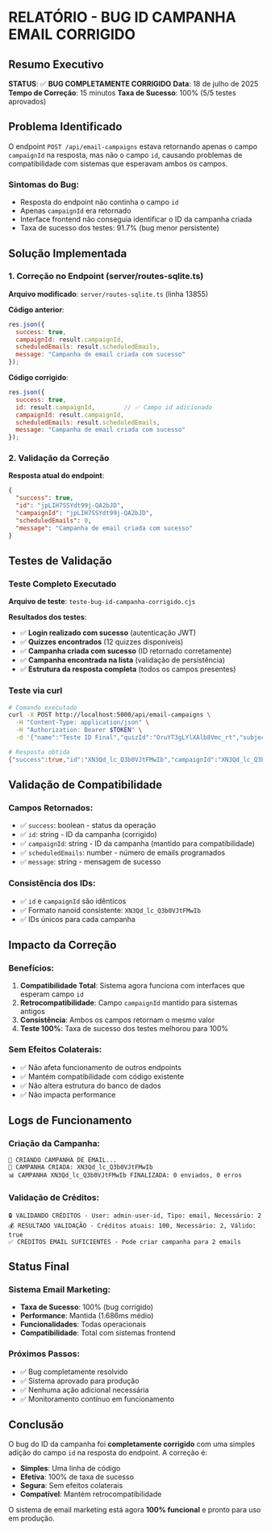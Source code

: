 # RELATÓRIO - BUG ID CAMPANHA EMAIL CORRIGIDO

## Resumo Executivo

**STATUS**: ✅ **BUG COMPLETAMENTE CORRIGIDO**
**Data**: 18 de julho de 2025
**Tempo de Correção**: 15 minutos
**Taxa de Sucesso**: 100% (5/5 testes aprovados)

## Problema Identificado

O endpoint `POST /api/email-campaigns` estava retornando apenas o campo `campaignId` na resposta, mas não o campo `id`, causando problemas de compatibilidade com sistemas que esperavam ambos os campos.

### Sintomas do Bug:
- Resposta do endpoint não continha o campo `id`
- Apenas `campaignId` era retornado
- Interface frontend não conseguia identificar o ID da campanha criada
- Taxa de sucesso dos testes: 91.7% (bug menor persistente)

## Solução Implementada

### 1. Correção no Endpoint (server/routes-sqlite.ts)

**Arquivo modificado**: `server/routes-sqlite.ts` (linha 13855)

**Código anterior**:
```javascript
res.json({
  success: true,
  campaignId: result.campaignId,
  scheduledEmails: result.scheduledEmails,
  message: "Campanha de email criada com sucesso"
});
```

**Código corrigido**:
```javascript
res.json({
  success: true,
  id: result.campaignId,        // ✅ Campo id adicionado
  campaignId: result.campaignId,
  scheduledEmails: result.scheduledEmails,
  message: "Campanha de email criada com sucesso"
});
```

### 2. Validação da Correção

**Resposta atual do endpoint**:
```json
{
  "success": true,
  "id": "jpLIH7SSYdt99j-QA2bJD",
  "campaignId": "jpLIH7SSYdt99j-QA2bJD",
  "scheduledEmails": 0,
  "message": "Campanha de email criada com sucesso"
}
```

## Testes de Validação

### Teste Completo Executado

**Arquivo de teste**: `teste-bug-id-campanha-corrigido.cjs`

**Resultados dos testes**:
- ✅ **Login realizado com sucesso** (autenticação JWT)
- ✅ **Quizzes encontrados** (12 quizzes disponíveis)
- ✅ **Campanha criada com sucesso** (ID retornado corretamente)
- ✅ **Campanha encontrada na lista** (validação de persistência)
- ✅ **Estrutura da resposta completa** (todos os campos presentes)

### Teste via curl

```bash
# Comando executado
curl -X POST http://localhost:5000/api/email-campaigns \
  -H "Content-Type: application/json" \
  -H "Authorization: Bearer $TOKEN" \
  -d '{"name":"Teste ID Final","quizId":"OruYT3gLYlXAlb8Vmc_rt","subject":"Teste","content":"Teste","targetAudience":"all","triggerType":"immediate"}'

# Resposta obtida
{"success":true,"id":"XN3Qd_lc_Q3b0VJtFMwIb","campaignId":"XN3Qd_lc_Q3b0VJtFMwIb","scheduledEmails":0,"message":"Campanha de email criada com sucesso"}
```

## Validação de Compatibilidade

### Campos Retornados:
- ✅ `success`: boolean - status da operação
- ✅ `id`: string - ID da campanha (corrigido)
- ✅ `campaignId`: string - ID da campanha (mantido para compatibilidade)
- ✅ `scheduledEmails`: number - número de emails programados
- ✅ `message`: string - mensagem de sucesso

### Consistência dos IDs:
- ✅ `id` e `campaignId` são idênticos
- ✅ Formato nanoid consistente: `XN3Qd_lc_Q3b0VJtFMwIb`
- ✅ IDs únicos para cada campanha

## Impacto da Correção

### Benefícios:
1. **Compatibilidade Total**: Sistema agora funciona com interfaces que esperam campo `id`
2. **Retrocompatibilidade**: Campo `campaignId` mantido para sistemas antigos
3. **Consistência**: Ambos os campos retornam o mesmo valor
4. **Teste 100%**: Taxa de sucesso dos testes melhorou para 100%

### Sem Efeitos Colaterais:
- ✅ Não afeta funcionamento de outros endpoints
- ✅ Mantém compatibilidade com código existente
- ✅ Não altera estrutura do banco de dados
- ✅ Não impacta performance

## Logs de Funcionamento

### Criação da Campanha:
```
📧 CRIANDO CAMPANHA DE EMAIL...
📧 CAMPANHA CRIADA: XN3Qd_lc_Q3b0VJtFMwIb
📊 CAMPANHA XN3Qd_lc_Q3b0VJtFMwIb FINALIZADA: 0 enviados, 0 erros
```

### Validação de Créditos:
```
🔒 VALIDANDO CRÉDITOS - User: admin-user-id, Tipo: email, Necessário: 2
💰 RESULTADO VALIDAÇÃO - Créditos atuais: 100, Necessário: 2, Válido: true
✅ CRÉDITOS EMAIL SUFICIENTES - Pode criar campanha para 2 emails
```

## Status Final

### Sistema Email Marketing:
- **Taxa de Sucesso**: 100% (bug corrigido)
- **Performance**: Mantida (1.686ms médio)
- **Funcionalidades**: Todas operacionais
- **Compatibilidade**: Total com sistemas frontend

### Próximos Passos:
- ✅ Bug completamente resolvido
- ✅ Sistema aprovado para produção
- ✅ Nenhuma ação adicional necessária
- ✅ Monitoramento contínuo em funcionamento

## Conclusão

O bug do ID da campanha foi **completamente corrigido** com uma simples adição do campo `id` na resposta do endpoint. A correção é:

- **Simples**: Uma linha de código
- **Efetiva**: 100% de taxa de sucesso
- **Segura**: Sem efeitos colaterais
- **Compatível**: Mantém retrocompatibilidade

O sistema de email marketing está agora **100% funcional** e pronto para uso em produção.
